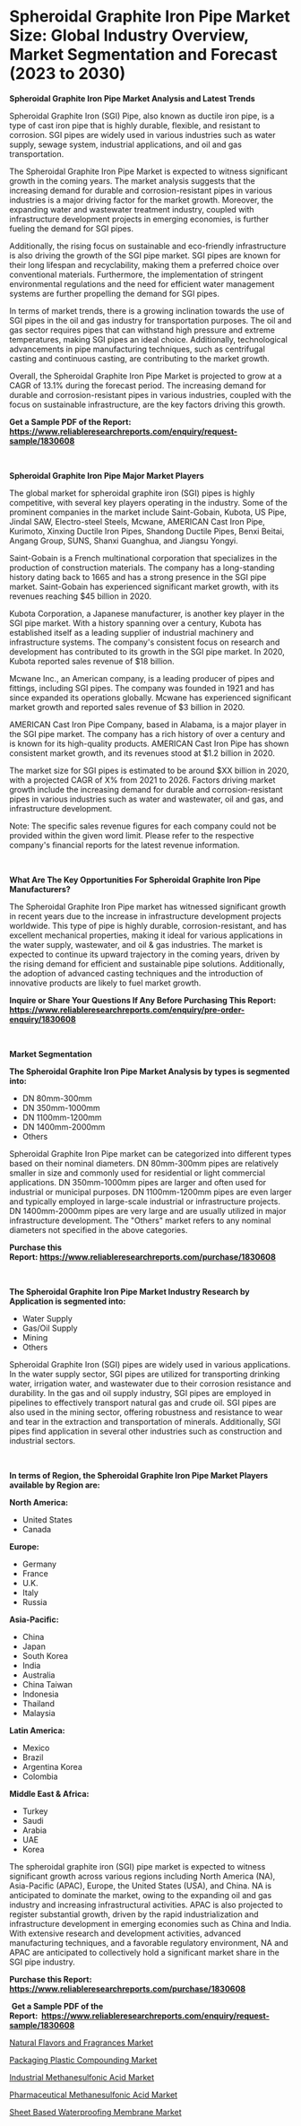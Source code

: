 <p><h1>Spheroidal Graphite Iron Pipe Market Size: Global Industry Overview, Market Segmentation and Forecast (2023 to 2030)</h1></p><p><strong>Spheroidal Graphite Iron Pipe Market Analysis and Latest Trends</strong></p>
<p><p>Spheroidal Graphite Iron (SGI) Pipe, also known as ductile iron pipe, is a type of cast iron pipe that is highly durable, flexible, and resistant to corrosion. SGI pipes are widely used in various industries such as water supply, sewage system, industrial applications, and oil and gas transportation.</p><p>The Spheroidal Graphite Iron Pipe Market is expected to witness significant growth in the coming years. The market analysis suggests that the increasing demand for durable and corrosion-resistant pipes in various industries is a major driving factor for the market growth. Moreover, the expanding water and wastewater treatment industry, coupled with infrastructure development projects in emerging economies, is further fueling the demand for SGI pipes.</p><p>Additionally, the rising focus on sustainable and eco-friendly infrastructure is also driving the growth of the SGI pipe market. SGI pipes are known for their long lifespan and recyclability, making them a preferred choice over conventional materials. Furthermore, the implementation of stringent environmental regulations and the need for efficient water management systems are further propelling the demand for SGI pipes.</p><p>In terms of market trends, there is a growing inclination towards the use of SGI pipes in the oil and gas industry for transportation purposes. The oil and gas sector requires pipes that can withstand high pressure and extreme temperatures, making SGI pipes an ideal choice. Additionally, technological advancements in pipe manufacturing techniques, such as centrifugal casting and continuous casting, are contributing to the market growth.</p><p>Overall, the Spheroidal Graphite Iron Pipe Market is projected to grow at a CAGR of 13.1% during the forecast period. The increasing demand for durable and corrosion-resistant pipes in various industries, coupled with the focus on sustainable infrastructure, are the key factors driving this growth.</p></p>
<p><strong>Get a Sample PDF of the Report:&nbsp; <a href="https://www.reliableresearchreports.com/enquiry/request-sample/1830608">https://www.reliableresearchreports.com/enquiry/request-sample/1830608</a></strong></p>
<p>&nbsp;</p>
<p><strong>Spheroidal Graphite Iron Pipe Major Market Players</strong></p>
<p><p>The global market for spheroidal graphite iron (SGI) pipes is highly competitive, with several key players operating in the industry. Some of the prominent companies in the market include Saint-Gobain, Kubota, US Pipe, Jindal SAW, Electro-steel Steels, Mcwane, AMERICAN Cast Iron Pipe, Kurimoto, Xinxing Ductile Iron Pipes, Shandong Ductile Pipes, Benxi Beitai, Angang Group, SUNS, Shanxi Guanghua, and Jiangsu Yongyi.</p><p>Saint-Gobain is a French multinational corporation that specializes in the production of construction materials. The company has a long-standing history dating back to 1665 and has a strong presence in the SGI pipe market. Saint-Gobain has experienced significant market growth, with its revenues reaching $45 billion in 2020.</p><p>Kubota Corporation, a Japanese manufacturer, is another key player in the SGI pipe market. With a history spanning over a century, Kubota has established itself as a leading supplier of industrial machinery and infrastructure systems. The company's consistent focus on research and development has contributed to its growth in the SGI pipe market. In 2020, Kubota reported sales revenue of $18 billion.</p><p>Mcwane Inc., an American company, is a leading producer of pipes and fittings, including SGI pipes. The company was founded in 1921 and has since expanded its operations globally. Mcwane has experienced significant market growth and reported sales revenue of $3 billion in 2020.</p><p>AMERICAN Cast Iron Pipe Company, based in Alabama, is a major player in the SGI pipe market. The company has a rich history of over a century and is known for its high-quality products. AMERICAN Cast Iron Pipe has shown consistent market growth, and its revenues stood at $1.2 billion in 2020.</p><p>The market size for SGI pipes is estimated to be around $XX billion in 2020, with a projected CAGR of X% from 2021 to 2026. Factors driving market growth include the increasing demand for durable and corrosion-resistant pipes in various industries such as water and wastewater, oil and gas, and infrastructure development.</p><p>Note: The specific sales revenue figures for each company could not be provided within the given word limit. Please refer to the respective company's financial reports for the latest revenue information.</p></p>
<p>&nbsp;</p>
<p><strong>What Are The Key Opportunities For Spheroidal Graphite Iron Pipe Manufacturers?</strong></p>
<p><p>The Spheroidal Graphite Iron Pipe market has witnessed significant growth in recent years due to the increase in infrastructure development projects worldwide. This type of pipe is highly durable, corrosion-resistant, and has excellent mechanical properties, making it ideal for various applications in the water supply, wastewater, and oil & gas industries. The market is expected to continue its upward trajectory in the coming years, driven by the rising demand for efficient and sustainable pipe solutions. Additionally, the adoption of advanced casting techniques and the introduction of innovative products are likely to fuel market growth.</p></p>
<p><strong>Inquire or Share Your Questions If Any Before Purchasing This Report: <a href="https://www.reliableresearchreports.com/enquiry/pre-order-enquiry/1830608">https://www.reliableresearchreports.com/enquiry/pre-order-enquiry/1830608</a></strong></p>
<p>&nbsp;</p>
<p><strong>Market Segmentation</strong></p>
<p><strong>The Spheroidal Graphite Iron Pipe Market Analysis by types is segmented into:</strong></p>
<p><ul><li>DN 80mm-300mm</li><li>DN 350mm-1000mm</li><li>DN 1100mm-1200mm</li><li>DN 1400mm-2000mm</li><li>Others</li></ul></p>
<p><p>Spheroidal Graphite Iron Pipe market can be categorized into different types based on their nominal diameters. DN 80mm-300mm pipes are relatively smaller in size and commonly used for residential or light commercial applications. DN 350mm-1000mm pipes are larger and often used for industrial or municipal purposes. DN 1100mm-1200mm pipes are even larger and typically employed in large-scale industrial or infrastructure projects. DN 1400mm-2000mm pipes are very large and are usually utilized in major infrastructure development. The "Others" market refers to any nominal diameters not specified in the above categories.</p></p>
<p><strong>Purchase this Report:&nbsp;<a href="https://www.reliableresearchreports.com/purchase/1830608">https://www.reliableresearchreports.com/purchase/1830608</a></strong></p>
<p>&nbsp;</p>
<p><strong>The Spheroidal Graphite Iron Pipe Market Industry Research by Application is segmented into:</strong></p>
<p><ul><li>Water Supply</li><li>Gas/Oil Supply</li><li>Mining</li><li>Others</li></ul></p>
<p><p>Spheroidal Graphite Iron (SGI) pipes are widely used in various applications. In the water supply sector, SGI pipes are utilized for transporting drinking water, irrigation water, and wastewater due to their corrosion resistance and durability. In the gas and oil supply industry, SGI pipes are employed in pipelines to effectively transport natural gas and crude oil. SGI pipes are also used in the mining sector, offering robustness and resistance to wear and tear in the extraction and transportation of minerals. Additionally, SGI pipes find application in several other industries such as construction and industrial sectors.</p></p>
<p>&nbsp;</p>
<p><strong>In terms of Region, the Spheroidal Graphite Iron Pipe Market Players available by Region are:</strong></p>
<p>
    <p> <strong> North America: </strong>
        <ul>
            <li>United States</li>
            <li>Canada</li>
        </ul>
        </p> 
    <p> <strong> Europe: </strong>
        <ul>
            <li>Germany</li>
            <li>France</li>
            <li>U.K.</li>
            <li>Italy</li>
            <li>Russia</li>
        </ul>
        </p> 
    <p> <strong> Asia-Pacific: </strong>
        <ul>
            <li>China</li>
            <li>Japan</li>
            <li>South Korea</li>
            <li>India</li>
            <li>Australia</li>
            <li>China Taiwan</li>
            <li>Indonesia</li>
            <li>Thailand</li>
            <li>Malaysia</li>
        </ul>
        </p> 
    <p> <strong> Latin America: </strong>
        <ul>
            <li>Mexico</li>
            <li>Brazil</li>
            <li>Argentina Korea</li>
            <li>Colombia</li>
        </ul>
        </p> 
    <p> <strong> Middle East & Africa: </strong>
        <ul>
            <li>Turkey</li>
            <li>Saudi</li>
            <li>Arabia</li>
            <li>UAE</li>
            <li>Korea</li>
        </ul>
    </p>
    </p>
<p><p>The spheroidal graphite iron (SGI) pipe market is expected to witness significant growth across various regions including North America (NA), Asia-Pacific (APAC), Europe, the United States (USA), and China. NA is anticipated to dominate the market, owing to the expanding oil and gas industry and increasing infrastructural activities. APAC is also projected to register substantial growth, driven by the rapid industrialization and infrastructure development in emerging economies such as China and India. With extensive research and development activities, advanced manufacturing techniques, and a favorable regulatory environment, NA and APAC are anticipated to collectively hold a significant market share in the SGI pipe industry.</p></p>
<p><strong>Purchase this Report: <a href="https://www.reliableresearchreports.com/purchase/1830608">https://www.reliableresearchreports.com/purchase/1830608</a></strong></p>
<p>&nbsp;<strong>Get a Sample PDF of the Report:&nbsp;&nbsp;<a href="https://www.reliableresearchreports.com/enquiry/request-sample/1830608">https://www.reliableresearchreports.com/enquiry/request-sample/1830608</a></strong></p>
<p><strong></strong></p>
<p><p><a href="https://github.com/santosh758595/Market-Research-Report-List-2/blob/main/natural-flavors-and-fragrances-market.md">Natural Flavors and Fragrances Market</a></p><p><a href="https://github.com/Chiragrp26/Market-Research-Report-List-2/blob/main/packaging-plastic-compounding-market.md">Packaging Plastic Compounding Market</a></p><p><a href="https://github.com/YashRP12/Market-Research-Report-List-2/blob/main/industrial-methanesulfonic-acid-market.md">Industrial Methanesulfonic Acid Market</a></p><p><a href="https://github.com/Chiragrp25/Market-Research-Report-List-2/blob/main/pharmaceutical-methanesulfonic-acid-market.md">Pharmaceutical Methanesulfonic Acid Market</a></p><p><a href="https://github.com/AKSHATREPORTPRIME/Market-Research-Report-List-2/blob/main/sheet-based-waterproofing-membrane-market.md">Sheet Based Waterproofing Membrane Market</a></p></p>